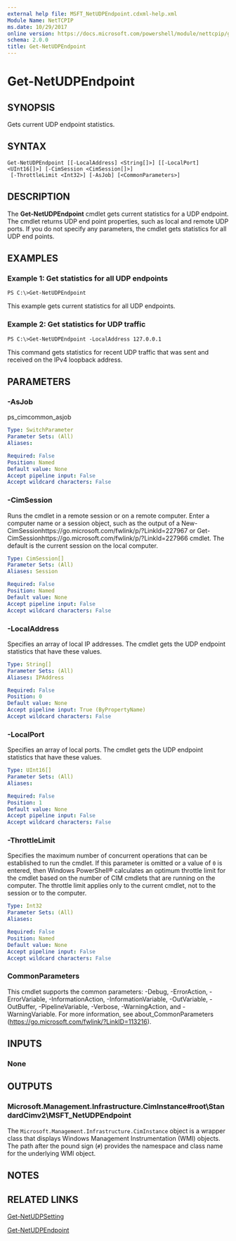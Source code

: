 ```yaml
---
external help file: MSFT_NetUDPEndpoint.cdxml-help.xml
Module Name: NetTCPIP
ms.date: 10/29/2017
online version: https://docs.microsoft.com/powershell/module/nettcpip/get-netudpendpoint?view=windowsserver2012r2-ps&wt.mc_id=ps-gethelp
schema: 2.0.0
title: Get-NetUDPEndpoint
---
```


# Get-NetUDPEndpoint

## SYNOPSIS
Gets current UDP endpoint statistics.

## SYNTAX

```
Get-NetUDPEndpoint [[-LocalAddress] <String[]>] [[-LocalPort] <UInt16[]>] [-CimSession <CimSession[]>]
 [-ThrottleLimit <Int32>] [-AsJob] [<CommonParameters>]
```

## DESCRIPTION
The **Get-NetUDPEndpoint** cmdlet gets current statistics for a UDP endpoint.
The cmdlet returns UDP end point properties, such as local and remote UDP ports.
If you do not specify any parameters, the cmdlet gets statistics for all UDP end points.

## EXAMPLES

### Example 1: Get statistics for all UDP endpoints
```
PS C:\>Get-NetUDPEndpoint
```

This example gets current statistics for all UDP endpoints.

### Example 2: Get statistics for UDP traffic
```
PS C:\>Get-NetUDPEndpoint -LocalAddress 127.0.0.1
```

This command gets statistics for recent UDP traffic that was sent and received on the IPv4 loopback address.

## PARAMETERS

### -AsJob
ps_cimcommon_asjob

```yaml
Type: SwitchParameter
Parameter Sets: (All)
Aliases: 

Required: False
Position: Named
Default value: None
Accept pipeline input: False
Accept wildcard characters: False
```

### -CimSession
Runs the cmdlet in a remote session or on a remote computer.
Enter a computer name or a session object, such as the output of a New-CimSessionhttps://go.microsoft.com/fwlink/p/?LinkId=227967 or Get-CimSessionhttps://go.microsoft.com/fwlink/p/?LinkId=227966 cmdlet.
The default is the current session on the local computer.

```yaml
Type: CimSession[]
Parameter Sets: (All)
Aliases: Session

Required: False
Position: Named
Default value: None
Accept pipeline input: False
Accept wildcard characters: False
```

### -LocalAddress
Specifies an array of local IP addresses.
The cmdlet gets the UDP endpoint statistics that have these values.

```yaml
Type: String[]
Parameter Sets: (All)
Aliases: IPAddress

Required: False
Position: 0
Default value: None
Accept pipeline input: True (ByPropertyName)
Accept wildcard characters: False
```

### -LocalPort
Specifies an array of local ports.
The cmdlet gets the UDP endpoint statistics that have these values.

```yaml
Type: UInt16[]
Parameter Sets: (All)
Aliases: 

Required: False
Position: 1
Default value: None
Accept pipeline input: False
Accept wildcard characters: False
```

### -ThrottleLimit
Specifies the maximum number of concurrent operations that can be established to run the cmdlet.
If this parameter is omitted or a value of `0` is entered, then Windows PowerShell® calculates an optimum throttle limit for the cmdlet based on the number of CIM cmdlets that are running on the computer.
The throttle limit applies only to the current cmdlet, not to the session or to the computer.

```yaml
Type: Int32
Parameter Sets: (All)
Aliases: 

Required: False
Position: Named
Default value: None
Accept pipeline input: False
Accept wildcard characters: False
```

### CommonParameters
This cmdlet supports the common parameters: -Debug, -ErrorAction, -ErrorVariable, -InformationAction, -InformationVariable, -OutVariable, -OutBuffer, -PipelineVariable, -Verbose, -WarningAction, and -WarningVariable. For more information, see about_CommonParameters (https://go.microsoft.com/fwlink/?LinkID=113216).

## INPUTS

### None

## OUTPUTS

### Microsoft.Management.Infrastructure.CimInstance#root\StandardCimv2\MSFT_NetUDPEndpoint
The `Microsoft.Management.Infrastructure.CimInstance` object is a wrapper class that displays Windows Management Instrumentation (WMI) objects.
The path after the pound sign (`#`) provides the namespace and class name for the underlying WMI object.

## NOTES

## RELATED LINKS

[Get-NetUDPSetting](./Get-NetUDPSetting.md)

[Get-NetUDPEndpoint](./Get-NetUDPEndpoint.md)

